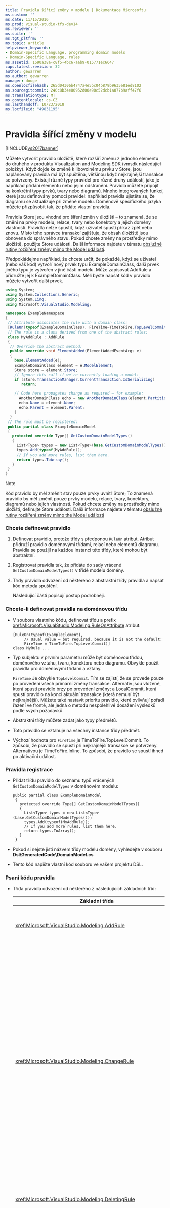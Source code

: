 ```yaml
---
title: Pravidla šířící změny v modelu | Dokumentace Microsoftu
ms.custom: ''
ms.date: 11/15/2016
ms.prod: visual-studio-tfs-dev14
ms.reviewer: ''
ms.suite: ''
ms.tgt_pltfrm: ''
ms.topic: article
helpviewer_keywords:
- Domain-Specific Language, programming domain models
- Domain-Specific Language, rules
ms.assetid: 1690a38a-c8f5-4bc6-aab9-015771ec6647
caps.latest.revision: 32
author: gewarren
ms.author: gewarren
manager: douge
ms.openlocfilehash: 265d04306b4747a4e5bc04b879b9635e81ed8102
ms.sourcegitcommit: 240c8b34e80952d00e90c52dcb1a077b9aff47f6
ms.translationtype: MT
ms.contentlocale: cs-CZ
ms.lasthandoff: 10/23/2018
ms.locfileid: "49831195"
---
```

# <a name="rules-propagate-changes-within-the-model"></a>Pravidla šířící změny v modelu
[!INCLUDE[vs2017banner](../includes/vs2017banner.md)]

Můžete vytvořit pravidlo úložiště, které rozšíří změnu z jednoho elementu do druhého v produktu Visualization and Modeling SDK (vmsdk následující položky). Když dojde ke změně k libovolnému prvku v Store, jsou naplánovány pravidla má být spuštěna, většinou když nejkrajnější transakce se potvrzeny. Existují různé typy pravidel pro různé druhy událostí, jako je například přidání elementu nebo jejím odstranění. Pravidla můžete připojit na konkrétní typy prvků, tvary nebo diagramů. Mnoho integrovaných funkcí, které jsou definovány pomocí pravidel: například pravidla ujistěte se, že diagramu se aktualizuje při změně modelu. Doménově specifického jazyka můžete přizpůsobit tak, že přidáte vlastní pravidla.  

 Pravidla Store jsou vhodné pro šíření změn v úložišti – to znamená, že se změní na prvky modelu, relace, tvary nebo konektory a jejich domény vlastnosti. Pravidla nelze spustit, když uživatel spustí příkaz zpět nebo znovu. Místo toho správce transakcí zajišťuje, že obsah úložiště jsou obnovena do správného stavu. Pokud chcete změny na prostředky mimo úložiště, použijte Store události. Další informace najdete v tématu [obslužné rutiny rozšíření změny mimo the Model událostí](../modeling/event-handlers-propagate-changes-outside-the-model.md).  

 Předpokládejme například, že chcete určit, že pokaždé, když se uživatel (nebo váš kód) vytvoří nový prvek typu ExampleDomainClass, další prvek jiného typu je vytvořen v jiné části modelu. Může zapisovat AddRule a přidružte jej k ExampleDomainClass. Měli byste napsat kód v pravidlo můžete vytvořit další prvek.  

```csharp  
using System;  
using System.Collections.Generic;  
using System.Linq;  
using Microsoft.VisualStudio.Modeling;  

namespace ExampleNamespace  
{  
 // Attribute associates the rule with a domain class:  
 [RuleOn(typeof(ExampleDomainClass), FireTime=TimeToFire.TopLevelCommit)]  
 // The rule is a class derived from one of the abstract rules:  
 class MyAddRule : AddRule  
 {  
  // Override the abstract method:  
  public override void ElementAdded(ElementAddedEventArgs e)  
  {  
    base.ElementAdded(e);  
    ExampleDomainClass element = e.ModelElement;  
    Store store = element.Store;  
    // Ignore this call if we're currently loading a model:  
    if (store.TransactionManager.CurrentTransaction.IsSerializing)   
       return;  

    // Code here propagates change as required – for example:  
      AnotherDomainClass echo = new AnotherDomainClass(element.Partition);  
      echo.Name = element.Name;  
      echo.Parent = element.Parent;    
    }  
  }  
 // The rule must be registered:  
 public partial class ExampleDomainModel  
 {  
   protected override Type[] GetCustomDomainModelTypes()  
   {  
     List<Type> types = new List<Type>(base.GetCustomDomainModelTypes());  
     types.Add(typeof(MyAddRule));  
     // If you add more rules, list them here.   
     return types.ToArray();  
   }  
 }  
}  

```  

> [!NOTE]
>  Kód pravidlo by měl změnit stav pouze prvky uvnitř Store; To znamená pravidlo by měl změnit pouze prvky modelu, relace, tvary, konektory, diagramů nebo jejich vlastností. Pokud chcete změny na prostředky mimo úložišti, definujte Store události. Další informace najdete v tématu [obslužné rutiny rozšíření změny mimo the Model událostí](../modeling/event-handlers-propagate-changes-outside-the-model.md)  

### <a name="to-define-a-rule"></a>Chcete definovat pravidlo  

1. Definovat pravidlo, protože třídy s předponou `RuleOn` atribut. Atribut přidruží pravidlo doménovými třídami, relací nebo elementů diagramu. Pravidla se použijí na každou instanci této třídy, které mohou být abstraktní.  

2. Registrovat pravidla tak, že přidáte do sady vrácené `GetCustomDomainModelTypes()` v třídě modelu domény.  

3. Třídy pravidla odvození od některého z abstraktní třídy pravidla a napsat kód metoda spuštění.  

   Následující části popisují postup podrobněji.  

### <a name="to-define-a-rule-on-a-domain-class"></a>Chcete-li definovat pravidla na doménovou třídu  

-   V souboru vlastního kódu, definovat třídu a prefix <xref:Microsoft.VisualStudio.Modeling.RuleOnAttribute> atribut:  

    ```  
    [RuleOn(typeof(ExampleElement),   
         // Usual value – but required, because it is not the default:  
         FireTime = TimeToFire.TopLevelCommit)]   
    class MyRule ...  

    ```  

-   Typ subjektu v prvním parametru může být doménovou třídou, doménového vztahu, tvaru, konektoru nebo diagramu. Obvykle použít pravidla pro doménovými třídami a vztahy.  

     `FireTime` Je obvykle `TopLevelCommit`. Tím se zajistí, že se provede pouze po provedení všech primární změny transakce. Alternativ jsou vložené, která spustí pravidlo brzy po provedení změny; a LocalCommit, která spustí pravidlo na konci aktuální transakce (která nemusí být nejkrajnější). Můžete také nastavit prioritu pravidlo, které ovlivňují pořadí řazení ve frontě, ale jedná o metodu nespolehlivé dosažení výsledků podle svých požadavků.  

-   Abstraktní třídy můžete zadat jako typy předmětů.  

-   Toto pravidlo se vztahuje na všechny instance třídy předmět.  

-   Výchozí hodnota pro `FireTime` je TimeToFire.TopLevelCommit. To způsobí, že pravidlo se spustí při nejkrajnější transakce se potvrzeny. Alternativou je TimeToFire.Inline. To způsobí, že pravidlo se spustí ihned po aktivační událost.  

### <a name="to-register-the-rule"></a>Pravidla registrace  

-   Přidat třídu pravidlo do seznamu typů vrácených `GetCustomDomainModelTypes` v doménovém modelu:  

    ```  
    public partial class ExampleDomainModel  
     {  
       protected override Type[] GetCustomDomainModelTypes()  
       {  
         List<Type> types = new List<Type>(base.GetCustomDomainModelTypes());  
         types.Add(typeof(MyAddRule));  
         // If you add more rules, list them here.   
         return types.ToArray();  
       }  
     }  

    ```  

-   Pokud si nejste jisti názvem třídy modelu domény, vyhledejte v souboru **Dsl\GeneratedCode\DomainModel.cs**  

-   Tento kód napište vlastní kód souboru ve vašem projektu DSL.  

### <a name="to-write-the-code-of-the-rule"></a>Psaní kódu pravidla  

- Třída pravidla odvození od některého z následujících základních tříd:  


  |                             Základní třída                              |                                                                                                                                                                                                                                                                                                                                                                              Aktivační událost                                                                                                                                                                                                                                                                                                                                                                              |
  |---------------------------------------------------------------------|-------------------------------------------------------------------------------------------------------------------------------------------------------------------------------------------------------------------------------------------------------------------------------------------------------------------------------------------------------------------------------------------------------------------------------------------------------------------------------------------------------------------------------------------------------------------------------------------------------------------------------------------------------------------------------------------------------------------------------------------------------------------|
  |           <xref:Microsoft.VisualStudio.Modeling.AddRule>            |                                                                                                                                                                                                                                                                                                                        Přidání elementu, odkaz nebo tvar.<br /><br /> To lze použijte k detekci nové relace, kromě nových elementů.                                                                                                                                                                                                                                                                                                                        |
  |          <xref:Microsoft.VisualStudio.Modeling.ChangeRule>          | Hodnota vlastnosti domény se změní. Argument metody obsahuje staré a nové hodnoty.<br /><br /> Obrazce, toto pravidlo aktivováno, když předdefinované `AbsoluteBounds` změny vlastností, pokud se přesune na obrazec.<br /><br /> V mnoha případech je snazší přepsat `OnValueChanged` nebo `OnValueChanging` v obslužné rutině vlastnost. Tyto metody jsou volány bezprostředně před a po provedení změny. Naopak se pravidlo spustí obvykle na konci transakce. Další informace najdete v tématu [obslužné rutiny změny hodnoty vlastnosti domény](../modeling/domain-property-value-change-handlers.md). **Poznámka:** toto pravidlo není aktivováno, když vytvoříte nebo odstraníte odkaz. Místo toho zápis `AddRule` a `DeleteRule` pro doménový vztah. |
  |         <xref:Microsoft.VisualStudio.Modeling.DeletingRule>         |                                                                                                                                                                                                                                                                                                             Aktivováno, když elementu nebo propojení je odstranit. Vlastnost ModelElement.IsDeleting platí až do konce transakce.                                                                                                                                                                                                                                                                                                              |
  |          <xref:Microsoft.VisualStudio.Modeling.DeleteRule>          |                                                                                                                                                                                                       Provádí při elementu nebo propojení se odstranil. Toto pravidlo se spustí po byly provedeny všechny ostatní pravidla, včetně DeletingRules. ModelElement.IsDeleting má hodnotu false a ModelElement.IsDeleted má hodnotu true. Povolit pro následné vrácení zpět, se ve skutečnosti neodebere element z paměti, ale je odebrán z Store.ElementDirectory.                                                                                                                                                                                                       |
  |           <xref:Microsoft.VisualStudio.Modeling.MoveRule>           |                                                                                                                                                                                                                                                                                                           Element je přesouvat z jednoho úložiště pro oddíl do druhého.<br /><br /> (Všimněte si, že to se nevztahuje na pozici grafické obrazce.)                                                                                                                                                                                                                                                                                                            |
  |     <xref:Microsoft.VisualStudio.Modeling.RolePlayerChangeRule>     |                                                                                                                                                                                                                                                                                                                 Toto pravidlo platí pouze pro vztahy domén. Se aktivuje, pokud přiřadíte prvek modelu explicitně na oba konce tohoto odkazu.                                                                                                                                                                                                                                                                                                                 |
  | <xref:Microsoft.VisualStudio.Modeling.RolePlayerPositionChangeRule> |                                                                                                                                                                                                                                                                                                                   Aktivováno, když odkazů do nebo z elementu není řazení změněno pomocí metody MoveBefore nebo MoveToIndex na odkaz.                                                                                                                                                                                                                                                                                                                    |
  |   <xref:Microsoft.VisualStudio.Modeling.TransactionBeginningRule>   |                                                                                                                                                                                                                                                                                                                                                              Spustit při transakci.                                                                                                                                                                                                                                                                                                                                                              |
  |  <xref:Microsoft.VisualStudio.Modeling.TransactionCommittingRule>   |                                                                                                                                                                                                                                                                                                                                                      Spustit transakci blížící se odešlou.                                                                                                                                                                                                                                                                                                                                                      |
  |  <xref:Microsoft.VisualStudio.Modeling.TransactionRollingBackRule>  |                                                                                                                                                                                                                                                                                                                                                     Spustit, když transakce je vrácena zpět.                                                                                                                                                                                                                                                                                                                                                     |


- Každá třída má metodu, která je přepsat. Typ `override` ve své třídě jej zjistit. Parametr této metody určuje prvek, který mění.  

  Všimněte si následujících o pravidlech:  

1.  Sadu změn v rámci transakce, které může aktivovat více pravidel. Pravidla jsou obvykle spouštěny, když nejkrajnější transakce se potvrzeny. Jsou prováděna v nespecifikovaném pořadí.  

2.  Pravidlo je vždy spuštěn v transakci. Proto není muset vytvořit novou transakci provést změny.  

3.  Pravidla nejsou provedeny, když transakce je vrácena zpět, nebo když se provádí operace vrácení zpět nebo znovu. Tyto operace obnovit veškerý obsah Store do předchozího stavu. Proto pokud vaše pravidlo změní stav něco mimo Store, se nemusí mějte synchronism s Store obsahu. Pokud chcete aktualizovat stav mimo Store, je vhodnější použít události. Další informace najdete v tématu [obslužné rutiny rozšíření změny mimo the Model událostí](../modeling/event-handlers-propagate-changes-outside-the-model.md).  

4.  Některá pravidla jsou spouštěny, když je model načtenou ze souboru. Chcete-li zjistit, jestli je v průběhu načítání nebo ukládání, použijte `store.TransactionManager.CurrentTransaction.IsSerializing`.  

5.  Pokud vaše pravidlo vytvoří další pravidlo aktivuje, se přidá na konec seznamu jeho spuštění a budou spuštěny před dokončením transakce. DeletedRules jsou spuštěny za všemi ostatními pravidly. Jedno pravidlo můžete spustit v mnoha případech v transakci, jednou pro každou změnu.  

6.  K předávání informací do a z pravidel, můžete ukládat informace `TransactionContext`. Toto je jenom slovník, který je udržován během transakce. To je uvolněna při transakci skončí. Argumenty události z každé pravidlo poskytnutí přístupu k němu. Mějte na paměti, že pravidla nejsou provedeny v předvídatelné pořadí.  

7.  Použijte pravidla po zvážení další možnosti. Pokud chcete aktualizovat při změně hodnoty vlastnosti, představte si třeba použití počítané vlastnosti. Pokud chcete omezit velikost nebo umístění obrazce, použijte `BoundsRule`. Pokud chcete reagovat na změnu v hodnotě vlastnosti, přidejte `OnValueChanged` obslužné rutiny vlastnosti. Další informace najdete v tématu [šířící změny a reakce na](../modeling/responding-to-and-propagating-changes.md).  

## <a name="example"></a>Příklad  
 Následující příklad aktualizuje vlastnosti při vytváření instance vztah domény propojení dvou prvků. Toto pravidlo se aktivuje, nikoli pouze v případě, že uživatel vytvoří odkaz v diagramu, ale i pokud programového kódu vytvoří odkaz.  

 K otestování v tomto příkladu, vytvoření DSL pomocí šablony toku úkolů řešení a vložte následující kód do souboru v projektu Dsl. Sestavení a spuštění řešení a otevřít ukázkový soubor v ladění projektu. Odkaz na komentář nakreslete mezi obrazec komentáře a prvku toku. V komentáři, změní se na sestavu na nejnovější elementu, který umožňuje připojení.  

 V praxi měli byste obvykle napsat DeletRule pro každý AddRule.  

```  
using System;  
using System.Collections.Generic;  
using System.Linq;  
using System.Text;  
using Microsoft.VisualStudio.Modeling;  

namespace Company.TaskRuleExample  
{  

  [RuleOn(typeof(CommentReferencesSubjects))]  
  public class RoleRule : AddRule  
  {  

    public override void ElementAdded(ElementAddedEventArgs e)  
    {  
      base.ElementAdded(e);  
      CommentReferencesSubjects link = e.ModelElement as CommentReferencesSubjects;  
      Comment comment = link.Comment;  
      FlowElement subject = link.Subject;  
      Transaction current = link.Store.TransactionManager.CurrentTransaction;  
      // Don't want to run when we're just loading from file:  
      if (current.IsSerializing) return;  
      comment.Text = "Flow has " + subject.FlowTo.Count + " outgoing connections";  
    }  

  }  

  public partial class TaskRuleExampleDomainModel  
  {  
    protected override Type[] GetCustomDomainModelTypes()  
    {  
      List<Type> types = new List<Type>(base.GetCustomDomainModelTypes());  
      types.Add(typeof(RoleRule));  
      return types.ToArray();  
    }  
  }  

}  

```  

## <a name="see-also"></a>Viz také  
 [Obslužné rutiny události šířící změny mimo Model](../modeling/event-handlers-propagate-changes-outside-the-model.md)   
 [Umístění a velikost obrazce omezení BoundsRules](../modeling/boundsrules-constrain-shape-location-and-size.md)



